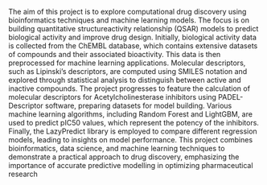 The aim of this project is to explore computational drug discovery using bioinformatics
techniques and machine learning models. The focus is on building quantitative structureactivity relationship (QSAR) models to predict biological activity and improve drug design.
Initially, biological activity data is collected from the ChEMBL database, which contains
extensive datasets of compounds and their associated bioactivity. This data is then preprocessed for machine learning applications. Molecular descriptors, such as Lipinski’s
descriptors, are computed using SMILES notation and explored through statistical analysis to
distinguish between active and inactive compounds.
The project progresses to feature the calculation of molecular descriptors for
Acetylcholinesterase inhibitors using PADEL-Descriptor software, preparing datasets for
model building. Various machine learning algorithms, including Random Forest and
LightGBM, are used to predict pIC50 values, which represent the potency of the inhibitors.
Finally, the LazyPredict library is employed to compare different regression models, leading
to insights on model performance. This project combines bioinformatics, data science, and
machine learning techniques to demonstrate a practical approach to drug discovery,
emphasizing the importance of accurate predictive modelling in optimizing pharmaceutical
research
